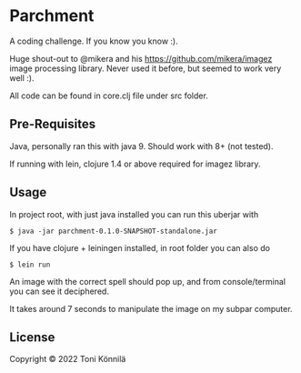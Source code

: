 # Parchment

A coding challenge. If you know you know :).

Huge shout-out to @mikera and his https://github.com/mikera/imagez image processing library. Never used it before, but seemed to work very well :).

All code can be found in core.clj file under src folder.

## Pre-Requisites
Java, personally ran this with java 9. Should work with 8+ (not tested).

If running with lein, clojure 1.4 or above required for imagez library.

## Usage

In project root, with just java installed you can run this uberjar with

    $ java -jar parchment-0.1.0-SNAPSHOT-standalone.jar

If you have clojure + leiningen installed, in root folder you can also do

    $ lein run

An image with the correct spell should pop up, and from console/terminal you can see it deciphered.

It takes around 7 seconds to manipulate the image on my subpar computer.

## License

Copyright © 2022 Toni Könnilä
